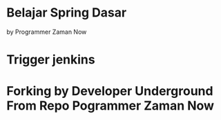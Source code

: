 # Belajar Spring Dasar

by Programmer Zaman Now

# Trigger jenkins

# Forking by Developer Underground From Repo Pogrammer Zaman Now
